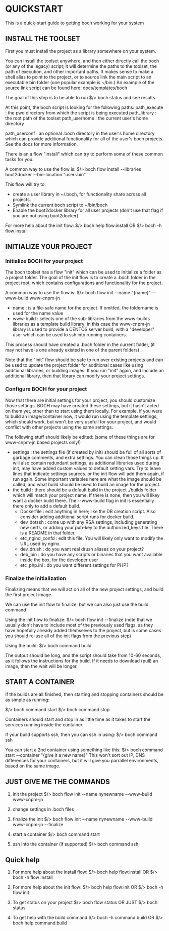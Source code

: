 # QUICKSTART #

This is a quick-start guide to getting boch working for your system

## INSTALL THE TOOLSET ##

First you must  install the project as a library somewhere on your system.

You can install the toolset anywhere, and then either directly call the
boch (or any of the legacy) script; it will determine the paths to the
toolset, the path of execution, and other important paths.
It makes sense to make a shell alias to point to the project, or to
source link the main script to an executable bin folder (one popular
example is ~/bin.)  An example of the source link script can be found
here: docs/templates/boch

The goal of this step is to be able to run $/> boch status
and see results.

At this point, the boch script is looking for the following paths:
  path_execute : the pwd directory from which the script is being executed
  path_library : the root path of the toolset
  path_userhome : the current user's home directory

  path_userconf : an optional .boch directory in the user's home directory
      which can provide additional functionality for all of the user's
      boch projects. See the docs for more information.

There is an a flow "install" which can try to perform some of these
common tasks for you.

A common way to use the flow is:
$/> boch flow install --libraries boot2docker --bin-location "user~bin"

This flow will try to:
- create a user library in ~/.boch, for functionality share across all
  projects.
- Symlink the current boch script to ~/bin/boch
- Enable the boot2docker library for all user projects (don't use that
  flag if you are not using boot2docker)

For more help about the init flow:
$/> boch help flow:install
OR
$/> boch -h flow install

## INITIALIZE YOUR PROJECT ##

### Initialize BOCH for your project ###

The boch toolset has a flow "init" which can be used to initialize a
folder as a project folder.
The goal of the init flow is to create a .boch folder in the project
root, which contains configurations and functionality for the project.

A common way to use the flow is:
$/> boch flow init --name "{name}" --www-build www-cnpm-jn

- name : is a file-safe name for the project.  If omitted, the foldername
        is used for the name value
- www-build : selects one of the sub-libraries from the www-builds libraries
        as a template build library; in this case the www-cnpm-jn library
        is used to provide a CENTOS server build, with a "developer" user
        which can be used to ssh into running containers.

This process should have created a .boch folder in the current folder,
(it may not have is one already existed in one of the parent folders)

Note that the "init" flow should be safe to run over existing projects
and can be used to update the project folder for additional cases like
using additional libraries, or building images.
If you run "init" again, and include an additional library, then that
library can modify your project settings.

### Configure BOCH for your project ###

Now that there are initial settings for your project, you should customize
those settings.  BOCH may have created these settings, but it hasn't acted
on them yet, other than to start using them locally.
For example, if you were to build an image/container now, it would run
using the template settings, which should work, but won't be very usefull
for your project, and would conflict with other projects using the same
settings.

The following stuff should likely be edited:
(some of these things are for www-cnpm-jn based projects only!)

- settings : the settings file (if created by init) should be full of all
    sorts of garbage comments, and extra settings.  You can clean those things
    up.  It will also contain redundant settings, as additional libraries
    used during init, may have added custom values to default setting vars.
    Try to leave lines that indicate settings sources. or the init flow
    will add them again, if run again.
    Some important variables here are what the image should be called, and
    what build should be used to build an image for the project.
- the build : there should be a default build in the project ./builds folder
    which will match your project name.  If there is none, then you will likey
    want a docker build there.  The --www-build flag in init is essentially
    there only to add a default build.
    - Dockerfile : edit anything in here; like the DB creation script. Also
        consider adding additional script runs for docker build.
    - dev_dotssh : come up with any RSA settings, including generating
        new certs, or adding your pub-key to the authorized_keys file.  There
        is a README in that folder.
    - etc_ngind_confd : edit this file.  You will likely only want to modify
        the URL used by nginx.
    - dev_drush : do you want real drush aliases on your project?
    - deb_bin : do you have any scripts or binaries that you want available
        inside the box, for the developer user
    - etc_php.ini : do you want different settings for PHP?

### Finalize the initialization ###

Finalizing means that we will act on all of the new project settings, and
build the first project image.

We can use the init flow to finalize, but we can also just use the build command

Using the init flow to finalize:
$/> boch flow init --finalize
(note that we usually don't have to include most of the previously used flags,
as they have hopefully already added themselves to the project, but is some cases
you should re-use all of the init flags from the previous step)

Using the build:
$/> boch command build

The output should be long, and the script should take from 10-60 seconds, as
it follows the instructions for the build.  If it needs to download (pull) an
image, then the wait will be longer.

## START A CONTAINER ##

If the builds are all finished, then starting and stopping containers should
be as simple as running:

$/> boch command start
$/> boch command stop

Containers should start and stop in as little time as it takes to start the
services running inside the container.

If your build supports ssh, then you can ssh in using:
$/> boch command ssh

You can start a 2nd container using something like this:
$/> boch command start --container "{give it a new name}"
This won't sort out IP, DNS differences for your containers, but it will give you
parrallel environments, based on the same image.

## JUST GIVE ME THE COMMANDS ##

1. init the project
$/> boch flow init --name nynewname --www-build www-cnpm-jn

2. change settings in .boch files

3. finalize the init
$/> boch flow init --name nynewname --www-build www-cnpm-jn --finalize

4. start a container
$/> boch command start

5. ssh into the container (if supported)
$/> boch command ssh

## Quick help ##

1. For more help about the install flow:
$/> boch help flow:install
OR
$/> boch -h flow install

2. For more help about the init flow:
$/> boch help flow:init
OR
$/> boch -h flow init

3. To get status on your project
$/> boch flow status
OR JUST
$/> boch status

4. To get help with the build command
$/> boch -h command build
OR
$/> boch help command:build
